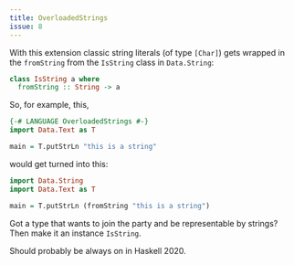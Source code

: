 ```yaml
---
title: OverloadedStrings
issue: 8
---
```


With this extension classic string literals (of type `[Char]`) gets wrapped
in the `fromString` from the `IsString` class in `Data.String`:

```haskell
class IsString a where
  fromString :: String -> a
```

So, for example, this,

```haskell
{-# LANGUAGE OverloadedStrings #-}
import Data.Text as T

main = T.putStrLn "this is a string"
```

would get turned into this:

```haskell
import Data.String
import Data.Text as T

main = T.putStrLn (fromString "this is a string")
```

Got a type that wants to join the party and be representable by strings? Then
make it an instance `IsString`.

Should probably be always on in Haskell 2020.
